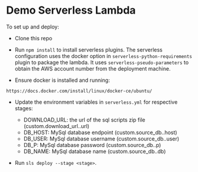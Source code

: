 Demo Serverless Lambda
======================

To set up and deploy:

- Clone this repo

- Run `npm install` to install serverless 
plugins. The serverless configuration uses
the docker option in `serverless-python-requirements`
plugin to package the lambda. It uses `serverless-pseudo-parameters`
to obtain the AWS account number from the deployment 
machine.   

- Ensure docker is installed and running: 

```https://docs.docker.com/install/linux/docker-ce/ubuntu/```

- Update the environment variables in `serverless.yml` for respective stages:
  - DOWNLOAD_URL: the url of the sql scripts zip file (custom.download_url.<stage>.url) 
  - DB_HOST: MySql database endpoint (custom.source_db.<stage>.host)
  - DB_USER: MySql database username (custom.source_db.<stage>.user)
  - DB_P: MySql database password (custom.source_db.<stage>.p)
  - DB_NAME: MySql database name (custom.source_db.<stage>.db)

- Run `sls deploy --stage <stage>`. 
